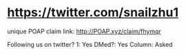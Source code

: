 # https://twitter.com/snailzhu1

unique POAP claim link: 
http://POAP.xyz/claim/fhymqr

Following us on twitter? 1: Yes
DMed?: Yes
Column: Asked